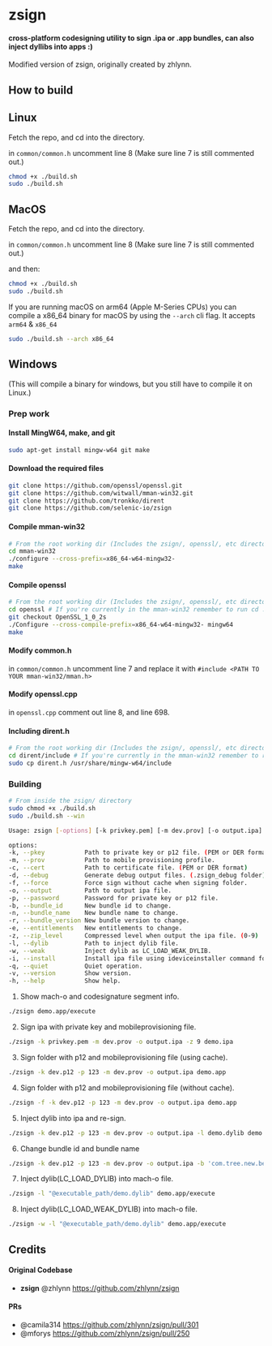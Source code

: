 # zsign
#### cross-platform codesigning utility to sign .ipa or .app bundles, can also inject dyllibs into apps :)
Modified version of zsign, originally created by zhlynn.

## How to build

## Linux

Fetch the repo, and cd into the directory.

in `common/common.h` uncomment line 8 (Make sure line 7 is still commented out.)

```bash
chmod +x ./build.sh
sudo ./build.sh
```

## MacOS

Fetch the repo, and cd into the directory.

in `common/common.h` uncomment line 8 (Make sure line 7 is still commented out.)

and then:
```bash
chmod +x ./build.sh
sudo ./build.sh
```

If you are running macOS on arm64 (Apple M-Series CPUs) you can compile a x86_64 binary for macOS by using the `--arch` cli flag. It accepts `arm64` & `x86_64`

```bash
sudo ./build.sh --arch x86_64
```


## Windows 
(This will compile a binary for windows, but you still have to compile it on Linux.)

### Prep work 

#### Install MingW64, make, and git
```bash
sudo apt-get install mingw-w64 git make
```

#### Download the required files
```bash
git clone https://github.com/openssl/openssl.git
git clone https://github.com/witwall/mman-win32.git
git clone https://github.com/tronkko/dirent
git clone https://github.com/selenic-io/zsign
```

#### Compile mman-win32

```bash
# From the root working dir (Includes the zsign/, openssl/, etc directories.)
cd mman-win32
./configure --cross-prefix=x86_64-w64-mingw32-
make
```

#### Compile openssl

```bash
# From the root working dir (Includes the zsign/, openssl/, etc directories.)
cd openssl # If you're currently in the mman-win32 remember to run cd ../ first :)
git checkout OpenSSL_1_0_2s
./Configure --cross-compile-prefix=x86_64-w64-mingw32- mingw64
make
```

#### Modify common.h

in `common/common.h` uncomment line 7 and replace it with `#include <PATH TO YOUR mman-win32/mman.h>`

#### Modify openssl.cpp

in `openssl.cpp` comment out line 8, and line 698.

#### Including dirent.h
```bash
# From the root working dir (Includes the zsign/, openssl/, etc directories.)
cd dirent/include # If you're currently in the mman-win32 remember to run cd ../ first :)
sudo cp dirent.h /usr/share/mingw-w64/include
```

### Building

```bash
# From inside the zsign/ directory
sudo chmod +x ./build.sh
sudo ./build.sh --win
```

```bash
Usage: zsign [-options] [-k privkey.pem] [-m dev.prov] [-o output.ipa] file|folder

options:
-k, --pkey           Path to private key or p12 file. (PEM or DER format)
-m, --prov           Path to mobile provisioning profile.
-c, --cert           Path to certificate file. (PEM or DER format)
-d, --debug          Generate debug output files. (.zsign_debug folder)
-f, --force          Force sign without cache when signing folder.
-o, --output         Path to output ipa file.
-p, --password       Password for private key or p12 file.
-b, --bundle_id      New bundle id to change.
-n, --bundle_name    New bundle name to change.
-r, --bundle_version New bundle version to change.
-e, --entitlements   New entitlements to change.
-z, --zip_level      Compressed level when output the ipa file. (0-9)
-l, --dylib          Path to inject dylib file.
-w, --weak           Inject dylib as LC_LOAD_WEAK_DYLIB.
-i, --install        Install ipa file using ideviceinstaller command for test.
-q, --quiet          Quiet operation.
-v, --version        Show version.
-h, --help           Show help.
```

1. Show mach-o and codesignature segment info.
```bash
./zsign demo.app/execute
```

2. Sign ipa with private key and mobileprovisioning file.
```bash
./zsign -k privkey.pem -m dev.prov -o output.ipa -z 9 demo.ipa
```

3. Sign folder with p12 and mobileprovisioning file (using cache).
```bash
./zsign -k dev.p12 -p 123 -m dev.prov -o output.ipa demo.app
```

4. Sign folder with p12 and mobileprovisioning file (without cache).
```bash
./zsign -f -k dev.p12 -p 123 -m dev.prov -o output.ipa demo.app
```

5. Inject dylib into ipa and re-sign.
```bash
./zsign -k dev.p12 -p 123 -m dev.prov -o output.ipa -l demo.dylib demo.ipa
```

6. Change bundle id and bundle name
```bash
./zsign -k dev.p12 -p 123 -m dev.prov -o output.ipa -b 'com.tree.new.bee' -n 'TreeNewBee' demo.ipa
```

7. Inject dylib(LC_LOAD_DYLIB) into mach-o file.
```bash
./zsign -l "@executable_path/demo.dylib" demo.app/execute
```

8. Inject dylib(LC_LOAD_WEAK_DYLIB) into mach-o file.
```bash
./zsign -w -l "@executable_path/demo.dylib" demo.app/execute
```

## Credits

#### Original Codebase
* **zsign** @zhlynn https://github.com/zhlynn/zsign

#### PRs

* @camila314 https://github.com/zhlynn/zsign/pull/301
* @mforys https://github.com/zhlynn/zsign/pull/250